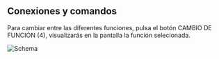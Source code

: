 ## Conexiones y comandos

Para cambiar entre las diferentes funciones, pulsa el botón CAMBIO DE FUNCIÓN (4), visualizarás en la pantalla la función selecionada. 


![Schema](http://static.energysistem.com/images/manuals/44347/59ba967f82de7.jpg)




